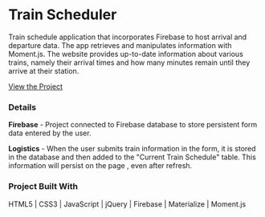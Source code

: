 # Train Scheduler
Train schedule application that incorporates Firebase to host arrival and departure data. The app retrieves and manipulates information with Moment.js. The website provides up-to-date information about various trains, namely their arrival times and how many minutes remain until they arrive at their station.

[View the Project](https://scottpetersonva.github.io/Homework/Train-Schedule/)

### Details

**Firebase** - Project connected to Firebase database to store persistent form data entered by the user.  

**Logistics** - When the user submits train information in the form, it is stored in the database and then added to the "Current Train Schedule" table. This information will persist on the page , even after refresh.

### Project Built With

HTML5 | CSS3 | JavaScript | jQuery | Firebase | Materialize | Moment.js